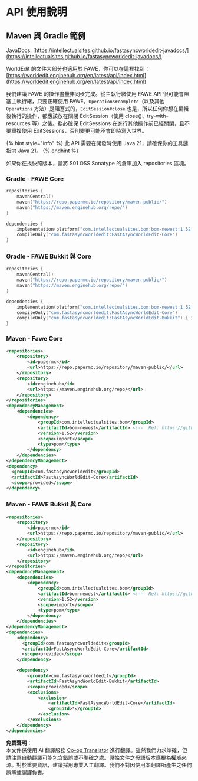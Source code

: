 <!--
CO_OP_TRANSLATOR_METADATA:
{
  "original_hash": "1a99a7a9ca63098b57dc6b59b9a394c4",
  "translation_date": "2025-05-13T03:50:36+00:00",
  "source_file": "fastasyncworldedit/API/api-usage.md",
  "language_code": "tw"
}
-->
# API 使用說明

## Maven 與 Gradle 範例

JavaDocs: [https://intellectualsites.github.io/fastasyncworldedit-javadocs/](https://intellectualsites.github.io/fastasyncworldedit-javadocs/)

WorldEdit 的文件大部分也適用於 FAWE，你可以在這裡找到：[https://worldedit.enginehub.org/en/latest/api/index.html](https://worldedit.enginehub.org/en/latest/api/index.html)

我們建議 FAWE 的操作盡量非同步完成。從主執行緒使用 FAWE API 很可能會阻塞主執行緒，只要正確使用 FAWE。`Operations#complete`（以及其他 `Operations` 方法）是阻塞式的，`EditSession#close` 也是，所以任何你想在編輯後執行的操作，都應該放在關閉 EditSession（使用 close()、try-with-resources 等）之後。務必確保 EditSessions 在進行其他操作前已經關閉，且不要重複使用 EditSessions，否則變更可能不會即時寫入世界。

{% hint style="info" %}
此 API 需要在開發時使用 Java 21，請確保你的工具鏈指向 Java 21。
{% endhint %}

如果你在找快照版本，請將 S01 OSS Sonatype 的倉庫加入 repositories 區塊。

### Gradle - FAWE Core

```kt
repositories {
    mavenCentral()
    maven("https://repo.papermc.io/repository/maven-public/")
    maven("https://maven.enginehub.org/repo/")
}

dependencies {
    implementation(platform("com.intellectualsites.bom:bom-newest:1.52")) // Ref: https://github.com/IntellectualSites/bom 
    compileOnly("com.fastasyncworldedit:FastAsyncWorldEdit-Core")
}
```

### Gradle - FAWE Bukkit 與 Core

```kt
repositories {
    mavenCentral()
    maven("https://repo.papermc.io/repository/maven-public/")
    maven("https://maven.enginehub.org/repo/")
}

dependencies {
    implementation(platform("com.intellectualsites.bom:bom-newest:1.52")) // Ref: https://github.com/IntellectualSites/bom 
    compileOnly("com.fastasyncworldedit:FastAsyncWorldEdit-Core")
    compileOnly("com.fastasyncworldedit:FastAsyncWorldEdit-Bukkit") { isTransitive = false }
}
```

### Maven - Fawe Core

```xml
<repositories>
    <repository>
        <id>papermc</id>
        <url>https://repo.papermc.io/repository/maven-public/</url>
    </repository>
    <repository>
        <id>enginehub</id>
        <url>https://maven.enginehub.org/repo/</url>
    </repository>
</repositories>
<dependencyManagement>
    <dependencies>
        <dependency>
            <groupId>com.intellectualsites.bom</groupId>
            <artifactId>bom-newest</artifactId> <!--  Ref: https://github.com/IntellectualSites/bom -->
            <version>1.52</version>
            <scope>import</scope>
            <type>pom</type>
        </dependency>
    </dependencies>
</dependencyManagement>
<dependency>
  <groupId>com.fastasyncworldedit</groupId>
  <artifactId>FastAsyncWorldEdit-Core</artifactId>
  <scope>provided</scope>
</dependency>
```

### Maven - FAWE Bukkit 與 Core

```xml
<repositories>
    <repository>
        <id>papermc</id>
        <url>https://repo.papermc.io/repository/maven-public/</url>
    </repository>
    <repository>
        <id>enginehub</id>
        <url>https://maven.enginehub.org/repo/</url>
    </repository>
</repositories>
<dependencyManagement>
    <dependencies>
        <dependency>
            <groupId>com.intellectualsites.bom</groupId>
            <artifactId>bom-newest</artifactId> <!--  Ref: https://github.com/IntellectualSites/bom -->
            <version>1.52</version>
            <scope>import</scope>
            <type>pom</type>
        </dependency>
    </dependencies>
</dependencyManagement>
<dependencies>
    <dependency>
      <groupId>com.fastasyncworldedit</groupId>
      <artifactId>FastAsyncWorldEdit-Core</artifactId>
      <scope>provided</scope>
    </dependency>

    <dependency>
        <groupId>com.fastasyncworldedit</groupId>
        <artifactId>FastAsyncWorldEdit-Bukkit</artifactId>
        <scope>provided</scope>
        <exclusions>
            <exclusion>
                <artifactId>FastAsyncWorldEdit-Core</artifactId>
                <groupId>*</groupId>
            </exclusion>
        </exclusions>
    </dependency>
</dependencies>
```

**免責聲明**：  
本文件係使用 AI 翻譯服務 [Co-op Translator](https://github.com/Azure/co-op-translator) 進行翻譯。雖然我們力求準確，但請注意自動翻譯可能包含錯誤或不準確之處。原始文件之母語版本應視為權威來源。對於重要資訊，建議採用專業人工翻譯。我們不對因使用本翻譯所產生之任何誤解或誤譯負責。